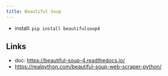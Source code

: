 ```yaml
---
title: Beautiful Soup
---
```


- install: `pip install beautifulsoup4`

## Links
- doc: <https://beautiful-soup-4.readthedocs.io/>
- <https://realpython.com/beautiful-soup-web-scraper-python/>
